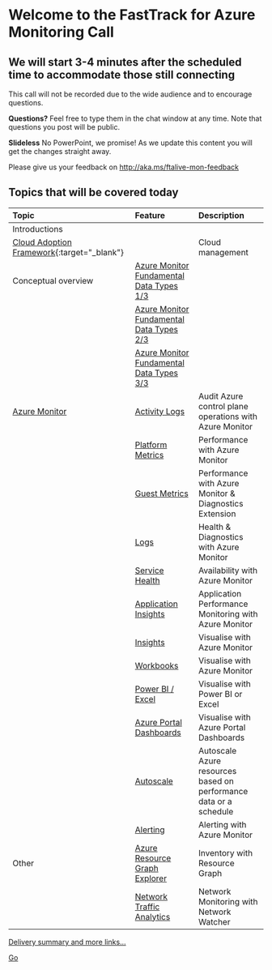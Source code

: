 # Welcome to the FastTrack for Azure Monitoring Call
## We will start 3-4 minutes after the scheduled time to accommodate those still connecting

This call will not be recorded due to the wide audience and to encourage questions.

**Questions?** Feel free to type them in the chat window at any time. Note that questions you post will be public.

**Slideless** No PowerPoint, we promise! As we update this content you will get the changes straight away.

Please give us your feedback on http://aka.ms/ftalive-mon-feedback

## Topics that will be covered today

| Topic    | Feature																										| Description  
|:-----																										| :----------    | :--------
| Introductions 																									| 		
| [Cloud Adoption Framework](https://docs.microsoft.com/en-us/azure/cloud-adoption-framework/manage/){:target="_blank"}   		|											| Cloud management 
| Conceptual overview    |  [Azure Monitor Fundamental Data Types 1/3](FUNDAMENTAL-DATATYPES1.png)          |    |
|    | [Azure Monitor Fundamental Data Types 2/3](FUNDAMENTAL-DATATYPES2.png)   |    |
|    | [Azure Monitor Fundamental Data Types 3/3](FUNDAMENTAL-DATATYPES3.png)   |    |
| [Azure Monitor](https://docs.microsoft.com/en-us/azure/azure-monitor/)    | [Activity Logs](https://docs.microsoft.com/en-us/azure/azure-monitor/platform/activity-log)															| Audit Azure control plane operations with Azure Monitor
|    | [Platform Metrics](https://docs.microsoft.com/en-us/azure/azure-monitor/platform/data-platform-metrics)													| Performance with Azure Monitor
|    | [Guest Metrics](https://docs.microsoft.com/en-us/azure/azure-monitor/platform/diagnostics-extension-overview)													| Performance with Azure Monitor & Diagnostics Extension
|    | [Logs](https://docs.microsoft.com/en-us/azure/azure-monitor/platform/data-platform-logs)															| Health & Diagnostics with Azure Monitor
|    | [Service Health](https://docs.microsoft.com/en-us/azure/service-health/)																	| Availability with Azure Monitor
|    | [Application Insights](https://docs.microsoft.com/en-us/azure/azure-monitor/app/app-insights-overview)													| Application Performance Monitoring with Azure Monitor
|    | [Insights](https://docs.microsoft.com/en-us/azure/azure-monitor/insights/insights-overview)															| Visualise with Azure Monitor
|    | [Workbooks](https://docs.microsoft.com/en-us/azure/azure-monitor/platform/workbooks-overview)															| Visualise with Azure Monitor
|    | [Power BI / Excel](https://docs.microsoft.com/en-us/azure/azure-monitor/platform/powerbi)															| Visualise with Power BI or Excel
|    | [Azure Portal Dashboards](https://docs.microsoft.com/en-us/azure/azure-portal/azure-portal-dashboards#:~:text=%20Create%20and%20share%20dashboards%20in%20the%20Azure,want%20to%20copy.%20In%20the%20page...%20More%20)	| Visualise with Azure Portal Dashboards
|    | [Autoscale](https://docs.microsoft.com/en-us/azure/azure-monitor/platform/autoscale-overview)												| Autoscale Azure resources based on performance data or a schedule
|    | [Alerting](https://docs.microsoft.com/en-us/azure/azure-monitor/platform/alerts-overview)															| Alerting with Azure Monitor
|  Other  | [Azure Resource Graph Explorer](https://docs.microsoft.com/en-us/azure/governance/resource-graph/)														| Inventory with Resource Graph
|    | [Network Traffic Analytics](https://docs.microsoft.com/en-us/azure/network-watcher/traffic-analytics)														| Network Monitoring with Network Watcher

[Delivery summary and more links...](WALKTHROUGH.md)

<a href="http://stackoverflow.com" :target="_blank">Go</a>